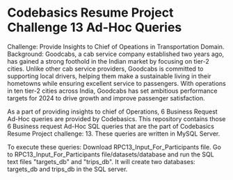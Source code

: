 # Codebasics Resume Project Challenge 13 Ad-Hoc Queries
Challenge: Provide Insights to Chief of Opeations in Transportation Domain.
Background: Goodcabs, a cab service company established two years ago, has gained a strong foothold in the Indian market by focusing on tier-2 cities. Unlike other cab service providers, Goodcabs is committed to supporting local drivers, helping them make a sustainable living in their hometowns while ensuring excellent service to passengers. With operations in ten tier-2 cities across India, Goodcabs has set ambitious performance targets for 2024 to drive growth and improve passenger satisfaction.

As a part of providing insights to chief of Operations, 6 Business Request Ad-Hoc queries are provided by Codebasics.
This repository contains those 6 Business request Ad-Hoc SQL queries that are the part of Codebasics Resume Project challenge: 13.
These queries are written in MySQL Server.

To execute these queries:
Download RPC13_Input_For_Participants file.
Go to RPC13_Input_For_Participants file/datasets/database and run the SQL text files "targets_db" and "trips_db".
It will create two databases: targets_db and trips_db in the SQL server.
